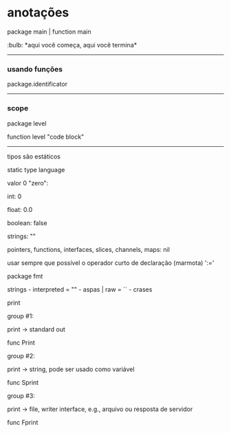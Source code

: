 # anotações

package main | function main

<aside>
:bulb: *aqui você começa, aqui você termina*

</aside>

---

### usando funções

package.identificator

---

### scope

package level

function level "code block"

---

tipos são estáticos

static type language

valor 0 "zero":

int: 0

float: 0.0

boolean: false

strings: ""

pointers, functions, interfaces, slices, channels, maps: nil

usar sempre que possível o operador curto de declaração (marmota) ':='

package fmt

strings - interpreted = "" - aspas | raw = `` - crases

print

group #1:

print -> standard out

func Print

group #2:

print -> string, pode ser usado como variável

func Sprint

group #3:

print -> file, writer interface, e.g., arquivo ou resposta de servidor

func Fprint